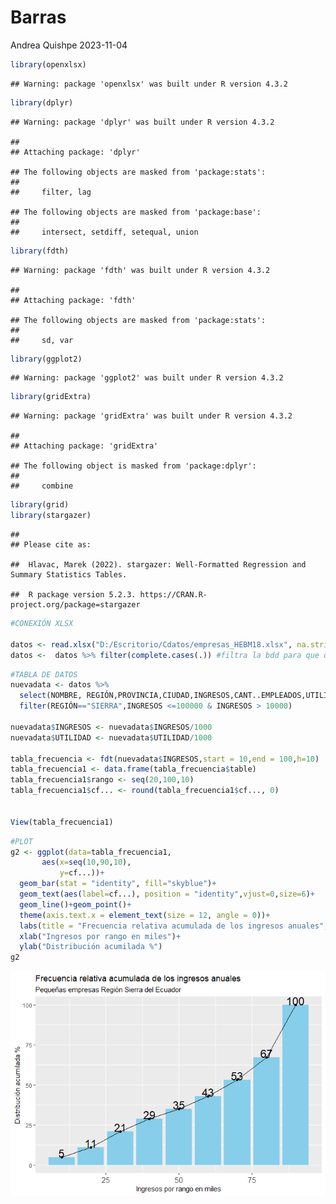 Barras
================
Andrea Quishpe
2023-11-04

``` r
library(openxlsx)
```

    ## Warning: package 'openxlsx' was built under R version 4.3.2

``` r
library(dplyr)
```

    ## Warning: package 'dplyr' was built under R version 4.3.2

    ## 
    ## Attaching package: 'dplyr'

    ## The following objects are masked from 'package:stats':
    ## 
    ##     filter, lag

    ## The following objects are masked from 'package:base':
    ## 
    ##     intersect, setdiff, setequal, union

``` r
library(fdth)
```

    ## Warning: package 'fdth' was built under R version 4.3.2

    ## 
    ## Attaching package: 'fdth'

    ## The following objects are masked from 'package:stats':
    ## 
    ##     sd, var

``` r
library(ggplot2)
```

    ## Warning: package 'ggplot2' was built under R version 4.3.2

``` r
library(gridExtra)
```

    ## Warning: package 'gridExtra' was built under R version 4.3.2

    ## 
    ## Attaching package: 'gridExtra'

    ## The following object is masked from 'package:dplyr':
    ## 
    ##     combine

``` r
library(grid)
library(stargazer)
```

    ## 
    ## Please cite as:

    ##  Hlavac, Marek (2022). stargazer: Well-Formatted Regression and Summary Statistics Tables.

    ##  R package version 5.2.3. https://CRAN.R-project.org/package=stargazer

``` r
#CONEXIÓN XLSX

datos <- read.xlsx("D:/Escritorio/Cdatos/empresas_HEBM18.xlsx", na.strings = T)
datos <-  datos %>% filter(complete.cases(.)) #filtra la bdd para que quede con datos completos
```

``` r
#TABLA DE DATOS
nuevadata <- datos %>% 
  select(NOMBRE, REGIÓN,PROVINCIA,CIUDAD,INGRESOS,CANT..EMPLEADOS,UTILIDAD) %>% 
  filter(REGIÓN=="SIERRA",INGRESOS <=100000 & INGRESOS > 10000)
  
nuevadata$INGRESOS <- nuevadata$INGRESOS/1000
nuevadata$UTILIDAD <- nuevadata$UTILIDAD/1000  

tabla_frecuencia <- fdt(nuevadata$INGRESOS,start = 10,end = 100,h=10)
tabla_frecuencia1 <- data.frame(tabla_frecuencia$table)
tabla_frecuencia1$rango <- seq(20,100,10)
tabla_frecuencia1$cf... <- round(tabla_frecuencia1$cf..., 0)


View(tabla_frecuencia1)
```

``` r
#PLOT
g2 <- ggplot(data=tabla_frecuencia1, 
       aes(x=seq(10,90,10),
           y=cf...))+
  geom_bar(stat = "identity", fill="skyblue")+
  geom_text(aes(label=cf...), position = "identity",vjust=0,size=6)+
  geom_line()+geom_point()+
  theme(axis.text.x = element_text(size = 12, angle = 0))+
  labs(title = "Frecuencia relativa acumulada de los ingresos anuales", subtitle = "Pequeñas empresas Región Sierra del Ecuador")+
  xlab("Ingresos por rango en miles")+
  ylab("Distribución acumilada %")
g2 
```

![](unnamed-chunk-4-1.png)<!-- -->
